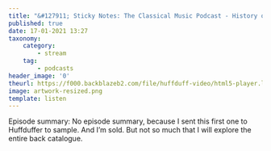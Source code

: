 ```yaml
---
title: "&#127911; Sticky Notes: The Classical Music Podcast - History of Classical Music in 60 Minutes"
published: true
date: 17-01-2021 13:27
taxonomy:
    category:
        - stream
    tag:
        - podcasts
header_image: '0'
theurl: https://f000.backblazeb2.com/file/huffduff-video/html5-player.libsyn.com_embed_episode_id_17544542_height_90_theme_custom_thumbnail_yes_direction_forward_tdest_id_491129_render-playlist_no_custom-color_1832ee.mp3
image: artwork-resized.png
template: listen
--- 
```

Episode summary: No episode summary, because I sent this first one to Huffduffer to sample. And I’m sold. But not so much that I will explore the entire back catalogue.

